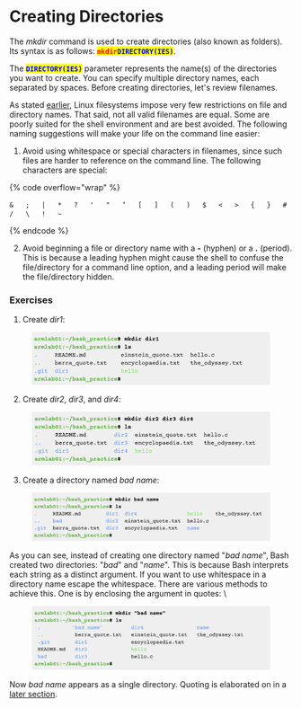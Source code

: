 # Creating Directories

The _mkdir_ command is used to create directories (also known as folders). Its syntax is as follows: <mark style="color:red;">**`mkdir`**</mark><mark style="color:blue;">**`DIRECTORY(IES)`**</mark>.

The <mark style="color:blue;">**`DIRECTORY(IES)`**</mark> parameter represents the name(s) of the directories you want to create. You can specify multiple directory names, each separated by spaces. Before creating directories, let's review filenames.&#x20;

As stated [earlier](../linux/filesystem/filenames.md), Linux filesystems impose very few restrictions on file and directory names. That said, not all valid filenames are equal. Some are poorly suited for the shell environment and are best avoided. The following naming suggestions will make your life on the command line easier:&#x20;

1. Avoid using whitespace or special characters in filenames, since such files are harder to reference on the command line. The following characters are special:&#x20;

{% code overflow="wrap" %}
```
&   ;   |   *   ?   '   "   ‘   [   ]   (   )   $   <   >   {   }   #   /   \   !   ~
```
{% endcode %}

2. Avoid beginning a file or directory name with a **-** (hyphen) or a **.** (period). This is because a leading hyphen might cause the shell to confuse the file/directory for a command line option, and a leading period will make the file/directory hidden.&#x20;

### Exercises

1. Create _dir1_:

<figure><img src="../.gitbook/assets/Screenshot 2023-04-26 at 3.28.15 PM.png" alt=""><figcaption></figcaption></figure>

2. Create _dir2_, _dir3_, and _dir4_:

<figure><img src="../.gitbook/assets/Screenshot 2023-04-26 at 3.28.24 PM.png" alt=""><figcaption></figcaption></figure>

3. Create a directory named _bad name_:

<figure><img src="../.gitbook/assets/Screenshot 2023-04-26 at 3.28.36 PM.png" alt=""><figcaption></figcaption></figure>

As you can see, instead of creating one directory named "_bad name_", Bash created two directories: "_bad_" and "_name_". This is because Bash interprets each string as a distinct argument. If you want to use whitespace in a directory name escape the whitespace. There are various methods to achieve this. One is by enclosing the argument in quotes: \


<figure><img src="../.gitbook/assets/Screenshot 2023-05-09 at 5.46.36 PM.png" alt=""><figcaption></figcaption></figure>

Now _bad name_ appears as a single directory. Quoting is elaborated on in a [later section](quoting.md).&#x20;

